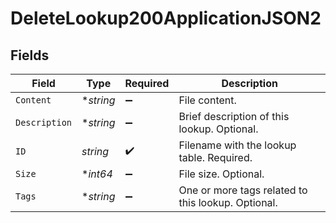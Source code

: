 # DeleteLookup200ApplicationJSON2


## Fields

| Field                                              | Type                                               | Required                                           | Description                                        |
| -------------------------------------------------- | -------------------------------------------------- | -------------------------------------------------- | -------------------------------------------------- |
| `Content`                                          | **string*                                          | :heavy_minus_sign:                                 | File content.                                      |
| `Description`                                      | **string*                                          | :heavy_minus_sign:                                 | Brief description of this lookup. Optional.        |
| `ID`                                               | *string*                                           | :heavy_check_mark:                                 | Filename with the lookup table. Required.          |
| `Size`                                             | **int64*                                           | :heavy_minus_sign:                                 | File size. Optional.                               |
| `Tags`                                             | **string*                                          | :heavy_minus_sign:                                 | One or more tags related to this lookup. Optional. |